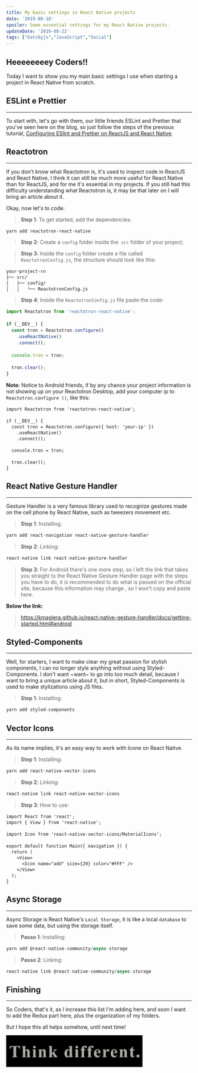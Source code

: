 ```yaml
---
title: My basic settings in React Native projects
date: '2019-08-18'
spoiler: Some essential settings for my React Native projects.
updateDate: '2019-08-22'
tags: ["Gatsbyjs","JavaScript","Social"]
---
```


## Heeeeeeeey Coders!!

Today I want to show you my main basic settings I use when starting a project in React Native from scratch.

## ESLint e Prettier
---

To start with, let's go with them, our little friends ESLint and Prettier that you've seen here on the blog, so just follow the steps of the previous tutorial, [Configuring ESlint and Prettier on ReactJS and React Native](https://henriquetavares.com/setting-eslint-on-reactjs-and-react-native/).

## Reactotron
---

If you don't know what Reactotron is, it's used to inspect code in ReactJS and React Native, I think it can still be much more useful for React Native than for ReactJS, and for me it's essential in my projects. If you still had this difficulty understanding what Reactotron is, it may be that later on I will bring an article about it.

Okay, now let's to code:

> **Step 1**: To get started, add the dependencies:

```jsx
yarn add reactotron-react-native
```

> **Step 2**: Create a `config` folder inside the` src` folder of your project;

> **Step 3**: Inside the `config` folder create a file called` ReactotronConfig.js`, the structure should look like this:

```
your-project-rn
├── src/
│   ├── config/
│   │   └── ReactotronConfig.js
```
> **Step 4**: Inside the `ReactotronConfig.js` file paste the code:

```jsx
import Reactotron from 'reactotron-react-native';

if (__DEV__) {
  const tron = Reactotron.configure()
    .useReactNative()
    .connect();

  console.tron = tron;

  tron.clear();
}
```
**Note:** Notice to Android friends, if by any chance your project information is not showing up on your Reactotron Desktop, add your computer ip to `Reactotron.configure ()`, like this:

```jsx{4}
import Reactotron from 'reactotron-react-native';

if (__DEV__) {
  const tron = Reactotron.configure({ host: 'your-ip' })
    .useReactNative()
    .connect();

  console.tron = tron;

  tron.clear();
}
```

## React Native Gesture Handler
---

Gesture Handler is a very famous library used to recognize gestures made on the cell phone by React Native, such as tweezers movement etc.

> **Step 1**: Installing:

```jsx
yarn add react-navigation react-native-gesture-handler
```

> **Step 2**: Linking:

```jsx
react-native link react-native-gesture-handler
```

> **Step 3**: For Android there's one more step, so I left the link that takes you straight to the React Native Gesture Handler page with the steps you have to do, it is recommended to do what is passed on the official site, because this information may change , so I won't copy and paste here.

**Below the link:**

> https://kmagiera.github.io/react-native-gesture-handler/docs/getting-started.html#android

## Styled-Components
---
Well, for starters, I want to make clear my great passion for stylish components, I can no longer style anything without using Styled-Components. I don't want ~want~ to go into too much detail, because I want to bring a unique article about it, but in short, Styled-Components is used to make stylizations using JS files.

> **Step 1**: Installing:

```jsx
yarn add styled-components
```

## Vector Icons
---
As its name implies, it's an easy way to work with Icone on React Native.

> **Step 1**: Installing:

```jsx
yarn add react-native-vector-icons
```

> **Step 2**: Linking:

```jsx
react-native link react-native-vector-icons
```

>**Step 3**: How to use:

```jsx{4,9}
import React from 'react';
import { View } from 'react-native';

import Icon from 'react-native-vector-icons/MaterialIcons';

export default function Main({ navigation }) {
  return (
    <View>
      <Icon name="add" size={20} color="#FFF" />
    </View>
  );
}
```

## Async Storage
---

Async Storage is React Native's `Local Storage`, it is like a local `database` to save some data, but using the storage itself.

> **Passo 1**: Installing:

```jsx
yarn add @react-native-community/async-storage
```

> **Passo 2**: Linking:

```jsx
react-native link @react-native-community/async-storage
```
## Finishing
---
So Coders, that's it, as I increase this list I'm adding here, and soon I want to add the Redux part here, plus the organization of my folders.

But I hope this all helps somehow, until next time!

![think-different](./think.gif)

